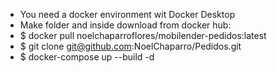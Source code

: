 - You need a docker environment wit Docker Desktop
- Make folder and inside download from docker hub:
- $ docker pull noelchaparroflores/mobilender-pedidos:latest
- $ git clone git@github.com:NoelChaparro/Pedidos.git
- $ docker-compose up --build -d